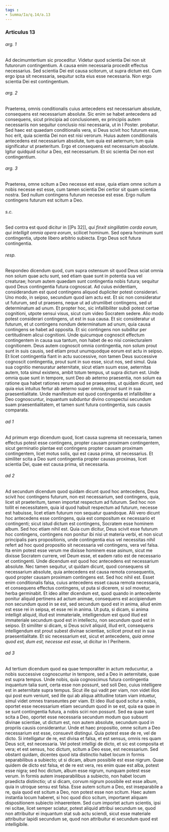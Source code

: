 ```yaml
---
tags : 
- Summa/Ia/q.14/a.13
---
```


### Articulus 13

###### arg. 1
Ad decimumtertium sic proceditur. Videtur quod scientia Dei non sit futurorum contingentium. A causa enim necessaria procedit effectus necessarius. Sed scientia Dei est causa scitorum, ut supra dictum est. Cum ergo ipsa sit necessaria, sequitur scita eius esse necessaria. Non ergo scientia Dei est contingentium.

###### arg. 2
Praeterea, omnis conditionalis cuius antecedens est necessarium absolute, consequens est necessarium absolute. Sic enim se habet antecedens ad consequens, sicut principia ad conclusionem, ex principiis autem necessariis non sequitur conclusio nisi necessaria, ut in I Poster. probatur. Sed haec est quaedam conditionalis vera, si Deus scivit hoc futurum esse, hoc erit, quia scientia Dei non est nisi verorum. Huius autem conditionalis antecedens est necessarium absolute, tum quia est aeternum; tum quia significatur ut praeteritum. Ergo et consequens est necessarium absolute. Igitur quidquid scitur a Deo, est necessarium. Et sic scientia Dei non est contingentium.

###### arg. 3
Praeterea, omne scitum a Deo necesse est esse, quia etiam omne scitum a nobis necesse est esse, cum tamen scientia Dei certior sit quam scientia nostra. Sed nullum contingens futurum necesse est esse. Ergo nullum contingens futurum est scitum a Deo.

###### s.c.
Sed contra est quod dicitur in [[Ps 32]], *qui finxit singillatim corda eorum, qui intelligit omnia opera eorum*, scilicet hominum. Sed opera hominum sunt contingentia, utpote libero arbitrio subiecta. Ergo Deus scit futura contingentia.

###### resp.
Respondeo dicendum quod, cum supra ostensum sit quod Deus sciat omnia non solum quae actu sunt, sed etiam quae sunt in potentia sua vel creaturae; horum autem quaedam sunt contingentia nobis futura; sequitur quod Deus contingentia futura cognoscat. Ad cuius evidentiam, considerandum est quod contingens aliquod dupliciter potest considerari. Uno modo, in seipso, secundum quod iam actu est. Et sic non consideratur ut futurum, sed ut praesens, neque ut ad utrumlibet contingens, sed ut determinatum ad unum. Et propter hoc, sic infallibiliter subdi potest certae cognitioni, utpote sensui visus, sicut cum video Socratem sedere. Alio modo potest considerari contingens, ut est in sua causa. Et sic consideratur ut futurum, et ut contingens nondum determinatum ad unum, quia causa contingens se habet ad opposita. Et sic contingens non subditur per certitudinem alicui cognitioni. Unde quicumque cognoscit effectum contingentem in causa sua tantum, non habet de eo nisi coniecturalem cognitionem. Deus autem cognoscit omnia contingentia, non solum prout sunt in suis causis, sed etiam prout unumquodque eorum est actu in seipso. Et licet contingentia fiant in actu successive, non tamen Deus successive cognoscit contingentia, prout sunt in suo esse, sicut nos, sed simul. Quia sua cognitio mensuratur aeternitate, sicut etiam suum esse, aeternitas autem, tota simul existens, ambit totum tempus, ut supra dictum est. Unde omnia quae sunt in tempore, sunt Deo ab aeterno praesentia, non solum ea ratione qua habet rationes rerum apud se praesentes, ut quidam dicunt, sed quia eius intuitus fertur ab aeterno super omnia, prout sunt in sua praesentialitate. Unde manifestum est quod contingentia et infallibiliter a Deo cognoscuntur, inquantum subduntur divino conspectui secundum suam praesentialitatem, et tamen sunt futura contingentia, suis causis comparata.

###### ad 1
Ad primum ergo dicendum quod, licet causa suprema sit necessaria, tamen effectus potest esse contingens, propter causam proximam contingentem, sicut germinatio plantae est contingens propter causam proximam contingentem, licet motus solis, qui est causa prima, sit necessarius. Et similiter scita a Deo sunt contingentia propter causas proximas, licet scientia Dei, quae est causa prima, sit necessaria.

###### ad 2
Ad secundum dicendum quod quidam dicunt quod hoc antecedens, Deus scivit hoc contingens futurum, non est necessarium, sed contingens, quia, licet sit praeteritum, tamen importat respectum ad futurum. Sed hoc non tollit ei necessitatem, quia id quod habuit respectum ad futurum, necesse est habuisse, licet etiam futurum non sequatur quandoque. Alii vero dicunt hoc antecedens esse contingens, quia est compositum ex necessario et contingenti; sicut istud dictum est contingens, Socratem esse hominem album. Sed hoc etiam nihil est. Quia cum dicitur, Deus scivit esse futurum hoc contingens, contingens non ponitur ibi nisi ut materia verbi, et non sicut principalis pars propositionis, unde contingentia eius vel necessitas nihil refert ad hoc quod propositio sit necessaria vel contingens, vera vel falsa. Ita enim potest esse verum me dixisse hominem esse asinum, sicut me dixisse Socratem currere, vel Deum esse, et eadem ratio est de necessario et contingenti. Unde dicendum est quod hoc antecedens est necessarium absolute. Nec tamen sequitur, ut quidam dicunt, quod consequens sit necessarium absolute, quia antecedens est causa remota consequentis, quod propter causam proximam contingens est. Sed hoc nihil est. Esset enim conditionalis falsa, cuius antecedens esset causa remota necessaria, et consequens effectus contingens, ut puta si dicerem, si sol movetur, herba germinabit. Et ideo aliter dicendum est, quod quando in antecedente ponitur aliquid pertinens ad actum animae, consequens est accipiendum non secundum quod in se est, sed secundum quod est in anima, aliud enim est esse rei in seipsa, et esse rei in anima. Ut puta, si dicam, si anima intelligit aliquid, illud est immateriale, intelligendum est quod illud est immateriale secundum quod est in intellectu, non secundum quod est in seipso. Et similiter si dicam, si Deus scivit aliquid, illud erit, consequens intelligendum est prout subest divinae scientiae, scilicet prout est in sua praesentialitate. Et sic necessarium est, sicut et antecedens, *quia omne quod est, dum est, necesse est esse*, ut dicitur in I Periherm.

###### ad 3
Ad tertium dicendum quod ea quae temporaliter in actum reducuntur, a nobis successive cognoscuntur in tempore, sed a Deo in aeternitate, quae est supra tempus. Unde nobis, quia cognoscimus futura contingentia inquantum talia sunt, certa esse non possunt, sed soli Deo, cuius intelligere est in aeternitate supra tempus. Sicut ille qui vadit per viam, non videt illos qui post eum veniunt, sed ille qui ab aliqua altitudine totam viam intuetur, simul videt omnes transeuntes per viam. Et ideo illud quod scitur a nobis, oportet esse necessarium etiam secundum quod in se est, quia ea quae in se sunt contingentia futura, a nobis sciri non possunt. Sed ea quae sunt scita a Deo, oportet esse necessaria secundum modum quo subsunt divinae scientiae, ut dictum est, non autem absolute, secundum quod in propriis causis considerantur. Unde et haec propositio, omne scitum a Deo necessarium est esse, consuevit distingui. Quia potest esse de re, vel de dicto. Si intelligatur de re, est divisa et falsa, et est sensus, omnis res quam Deus scit, est necessaria. Vel potest intelligi de dicto, et sic est composita et vera; et est sensus, hoc dictum, scitum a Deo esse, est necessarium. Sed obstant quidam, dicentes quod ista distinctio habet locum in formis separabilibus a subiecto; ut si dicam, album possibile est esse nigrum. Quae quidem de dicto est falsa, et de re est vera, res enim quae est alba, potest esse nigra; sed hoc dictum, album esse nigrum, nunquam potest esse verum. In formis autem inseparabilibus a subiecto, non habet locum praedicta distinctio; ut si dicam, corvum nigrum possibile est esse album, quia in utroque sensu est falsa. Esse autem scitum a Deo, est inseparabile a re, quia quod est scitum a Deo, non potest esse non scitum. Haec autem instantia locum haberet, si hoc quod dico scitum, importaret aliquam dispositionem subiecto inhaerentem. Sed cum importet actum scientis, ipsi rei scitae, licet semper sciatur, potest aliquid attribui secundum se, quod non attribuitur ei inquantum stat sub actu sciendi, sicut esse materiale attribuitur lapidi secundum se, quod non attribuitur ei secundum quod est intelligibile.


